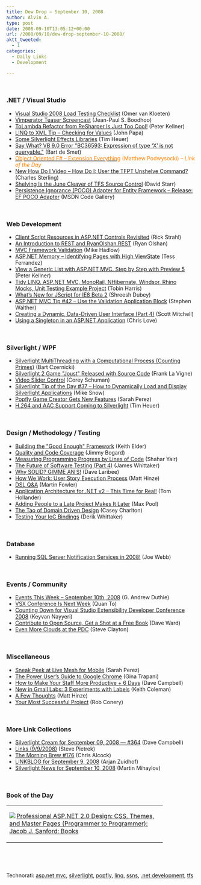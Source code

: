 ```yaml
---
title: Dew Drop – September 10, 2008
author: Alvin A.
type: post
date: 2008-09-10T13:05:12+00:00
url: /2008/09/10/dew-drop-september-10-2008/
aktt_tweeted:
  - 1
categories:
  - Daily Links
  - Development

---
```

</p> 

&#160;

### .NET / Visual Studio

  * <a target="_blank" href="http://weblogs.asp.net/okloeten/archive/2008/09/09/6612870.aspx">Visual Studio 2008 Load Testing Checklist</a> (Omer van Kloeten)
  * <a target="_blank" href="http://blog.jpboodhoo.com/VimperatorTeaserScreencast.aspx">Vimperator Teaser Screencast</a> (Jean-Paul S. Boodhoo)
  * <a target="_blank" href="http://peterkellner.net/2008/09/09/convert-to-lambda-csharp-jetbrains-resharper-41/">ToLambda Refactor from ReSharper Is Just Too Cool!</a> (Peter Kellner)
  * <a target="_blank" href="http://johnpapa.net/data-services-with-silverlight-2/linq-to-xml-tip-checking-for-values/">LINQ to XML Tip &#8211; Checking for Values</a> (John Papa)
  * <a target="_blank" href="http://timheuer.com/blog/archive/2008/09/09/silverlight-effects-libraries.aspx">Some Silverlight Effects Libraries</a> (Tim Heuer)
  * <a target="_blank" href="http://dotnet.dzone.com/news/say-what-vb-90-error-%E2%80%9Cbc36593-">Say What? VB 9.0 Error "BC36593: Expression of type &#8216;X&#8217; is not queryable."</a> (Bart de Smet)
  * <a target="_blank" href="http://weblogs.asp.net/podwysocki/archive/2008/09/09/object-oriented-f-extension-everything.aspx"><font color="#ff8000">Object Oriented F# &#8211; Extension Everything</font></a> <font color="#ff8000">(Matthew Podwysocki)<em> – Link of the Day</em></font>
  * <a target="_blank" href="http://blogs.msdn.com/charles_sterling/archive/2008/09/09/new-how-do-i-video-how-do-i-use-the-tfpt-unshelve-command.aspx">New How Do I Video &#8211; How Do I: User the TFPT Unshelve Command?</a> (Charles Sterling)
  * <a target="_blank" href="http://www.pluralsight.com/community/blogs/starr/archive/2008/09/09/shelving-is-the-june-cleaver-of-tfs-source-control.aspx">Shelving Is the June Cleaver of TFS Source Control</a> (David Starr)
  * <a target="_blank" href="http://code.msdn.microsoft.com/EFPocoAdapter/Release/ProjectReleases.aspx?ReleaseId=1517">Persistence Ignorance (POCO) Adapter for Entity Framework &#8211; Release: EF POCO Adapter</a> (MSDN Code Gallery)

&#160;

### Web Development

  * <a target="_blank" href="http://west-wind.com/weblog/posts/476452.aspx">Client Script Resources in ASP.NET Controls Revisited</a> (Rick Strahl)
  * <a target="_blank" href="http://ryanolshan.com/technology/an-introduction-to-rest-and-ryanolshan-rest/">An Introduction to REST and RyanOlshan.REST</a> (Ryan Olshan)
  * <a target="_blank" href="http://mikehadlow.blogspot.com/2008/09/mvc-framework-validation.html">MVC Framework Validation</a> (Mike Hadlow)
  * <a target="_blank" href="http://blogs.msdn.com/tess/archive/2008/09/09/asp-net-memory-identifying-pages-with-high-viewstate.aspx">ASP.NET Memory &#8211; Identifying Pages with High ViewState</a> (Tess Ferrandez)
  * <a target="_blank" href="http://peterkellner.net/2008/09/09/mvc-tutorial-simple-generic-list-preview5/">View a Generic List with ASP.NET MVC. Step by Step with Preview 5</a> (Peter Kellner)
  * <a target="_blank" href="http://www.tobinharris.com/2008/9/9/tidy-linq-asp-net-mvc-monorail-nhibernate-windsor-rhino-mocks-unit-testing-example-project">Tidy LINQ, ASP.NET MVC, MonoRail, NHibernate, Windsor, Rhino Mocks, Unit Testing Example Project</a> (Tobin Harris)
  * <a target="_blank" href="http://blogs.msdn.com/ie/archive/2008/09/09/what-s-new-for-jscript-for-ie8-beta-2.aspx">What&#8217;s New for JScript for IE8 Beta 2</a> (Shreesh Dubey)
  * <a target="_blank" href="http://weblogs.asp.net/stephenwalther/archive/2008/09/09/asp-net-mvc-tip-42-use-the-validation-application-block.aspx">ASP.NET MVC Tip #42 &#8211; Use the Validation Application Block</a> (Stephen Walther)
  * <a target="_blank" href="http://aspnet.4guysfromrolla.com/articles/091008-1.aspx">Creating a Dynamic, Data-Driven User Interface (Part 4)</a> (Scott Mitchell)
  * <a target="_blank" href="http://professionalaspnet.com/archive/2008/09/10/Using-a-Singleton-In-an-ASP.NET-Application.aspx">Using a Singleton in an ASP.NET Application</a> (Chris Love)

&#160;

### Silverlight / WPF

  * <a target="_blank" href="http://silverlighthack.com/post/2008/09/07/Silverlight-MultiThreading-with-a-Computational-Process-(Counting-Primes).aspx">Silverlight MultiThreading with a Computational Process (Counting Primes)</a> (Bart Czernicki)
  * <a target="_blank" href="http://franksworld.com/blog/archive/2008/09/09/11145.aspx">Silverlight 2 Game "Joust" Released with Source Code</a> (Frank La Vigne)
  * <a target="_blank" href="http://simplesilverlight.wordpress.com/2008/09/09/video-slider-control/">Video Slider Control</a> (Corey Schuman)
  * <a target="_blank" href="http://silverlight.net/blogs/msnow/archive/2008/09/09/silverlight-tip-of-the-day-37-how-to-dynamically-load-and-display-silverlight-applications.aspx">Silverlight Tip of the Day #37 &#8211; How to Dynamically Load and Display Silverlight Applications</a> (Mike Snow)
  * <a target="_blank" href="http://on10.net/blogs/sarahintampa/Popfly-Game-Creator-Gets-New-Features/">Popfly Game Creator Gets New Features</a> (Sarah Perez)
  * <a target="_blank" href="http://timheuer.com/blog/archive/2008/09/09/silverlight-to-support-h264-and-aac.aspx">H.264 and AAC Support Coming to Silverlight</a> (Tim Heuer)

&#160;

### Design / Methodology / Testing

  * <a target="_blank" href="http://keithelder.net/blog/archive/2008/09/09/Building-the-ldquoGood-Enoughrdquo-Framework.aspx">Building the "Good Enough" Framework</a> (Keith Elder)
  * <a target="_blank" href="http://www.lostechies.com/blogs/jimmy_bogard/archive/2008/09/09/quality-and-code-coverage.aspx">Quality and Code Coverage</a> (Jimmy Bogard)
  * <a target="_blank" href="http://www.dev102.com/2008/09/09/measuring-programming-progress-by-lines-of-code/">Measuring Programming Progress by Lines of Code</a> (Shahar Yair)
  * <a target="_blank" href="http://blogs.msdn.com/james_whittaker/archive/2008/09/09/the-future-of-software-testing-part-4.aspx">The Future of Software Testing (Part 4)</a> (James Whittaker)
  * <a target="_blank" href="http://codebetter.com/blogs/david_laribee/archive/2008/09/09/why-solid-gimme-an-s.aspx">Why SOLID? GIMME AN S!</a> (Dave Laribee)
  * <a target="_blank" href="http://mhinze.com/user-story-execution-process/">How We Work: User Story Execution Process</a> (Matt Hinze)
  * <a target="_blank" href="http://martinfowler.com/bliki/DslQandA.html">DSL Q&A</a> (Martin Fowler)
  * <a target="_blank" href="http://blogs.msdn.com/tomholl/archive/2008/09/10/application-architecture-for-net-v2-this-time-for-real.aspx">Application Architecture for .NET v2 &#8211; This Time for Real!</a> (Tom Hollander)
  * <a target="_blank" href="http://www.codesqueeze.com/adding-people-to-a-late-project-makes-it-later/">Adding People to a Late Project Makes It Later</a> (Max Pool)
  * <a target="_blank" href="http://devlicio.us/blogs/casey/archive/2008/09/10/the-tao-of-domain-driven-design.aspx">The Tao of Domain Driven Design</a> (Casey Charlton)
  * <a target="_blank" href="http://devlicio.us/blogs/derik_whittaker/archive/2008/09/10/testing-your-ioc-bindings.aspx">Testing Your IoC Bindings</a> (Derik Whittaker)

&#160;

### Database

  * <a target="_blank" href="http://weblogs.sqlteam.com/joew/archive/2008/09/10/60708.aspx">Running SQL Server Notification Services in 2008!</a> (Joe Webb)

&#160;

### Events / Community

  * <a target="_blank" href="http://blogs.msdn.com/gduthie/archive/2008/09/09/events-this-week-september-10th-2008.aspx">Events This Week &#8211; September 10th, 2008</a> (G. Andrew Duthie)
  * <a target="_blank" href="http://blogs.msdn.com/quanto/archive/2008/09/09/vsx-conference-is-next-week.aspx">VSX Conference Is Next Week</a> (Quan To)
  * <a target="_blank" href="http://nayyeri.net/blog/counting-down-for-visual-studio-extensibility-developer-conference-2008/">Counting Down for Visual Studio Extensibility Developer Conference 2008</a> (Keyvan Nayyeri)
  * <a target="_blank" href="http://encosia.com/2008/09/09/contribute-to-open-source-get-a-shot-at-a-free-book/">Contribute to Open Source, Get a Shot at a Free Book</a> (Dave Ward)
  * <a target="_blank" href="http://blogs.msdn.com/stevecla01/archive/2008/09/09/even-more-clouds-at-the-pdc.aspx">Even More Clouds at the PDC</a> (Steve Clayton)

&#160;

### Miscellaneous

  * <a target="_blank" href="http://on10.net/blogs/sarahintampa/Sneak-Peek-at-Live-Mesh-for-Mobile/">Sneak Peek at Live Mesh for Mobile</a> (Sarah Perez)
  * <a target="_blank" href="http://lifehacker.com/5045904/the-power-users-guide-to-google-chrome">The Power User&#8217;s Guide to Google Chrome</a> (Gina Trapani)
  * <a target="_blank" href="http://geekswithblogs.net/WynApseTechnicalMusings/archive/2008/09/09/125045.aspx">How to Make Your Staff More Productive + 6 Days</a> (Dave Campbell)
  * <a target="_blank" href="http://gmailblog.blogspot.com/2008/09/new-in-labs-3-experiments-with-labels.html">New in Gmail Labs: 3 Experiments with Labels</a> (Keith Coleman)
  * <a target="_blank" href="http://mhinze.com/thoughts2/">A Few Thoughts</a> (Matt Hinze)
  * <a target="_blank" href="http://blog.wekeroad.com/blog/my-most-successful-project/">Your Most Successful Project</a> (Rob Conery)

&#160;</p> </p> </p> </p> </p> </p> 

### More Link Collections

  * <a target="_blank" href="http://geekswithblogs.net/WynApseTechnicalMusings/archive/2008/09/09/125041.aspx">Silverlight Cream for September 09, 2008 &#8212; #364</a> (Dave Campbell)
  * <a target="_blank" href="http://spietrek.blogspot.com/2008/09/links-992008.html">Links (9/9/2008)</a> (Steve Pietrek)
  * <a target="_blank" href="http://blog.cwa.me.uk/2008/09/10/the-morning-brew-176/">The Morning Brew #176</a> (Chris Alcock)
  * <a target="_blank" href="http://www.arjansworld.com/2008/09/10/linkblog-for-september-9-2008/">LINKBLOG for September 9, 2008</a> (Arjan Zuidhof)
  * <a target="_blank" href="http://www.silverlightshow.net/news/Silverlight-news-for-September-10-2008.aspx">Silverlight News for September 10, 2008</a> (Martin Mihaylov)

&#160;

### Book of the Day

<div style="padding-bottom: 0px; margin: 0px; padding-left: 0px; padding-right: 0px; display: inline; float: none; padding-top: 0px" id="scid:7dc1bd33-94bd-46fd-a20b-0131235bcd47:171b85eb-f293-4c51-9c82-db63682bf03b" class="wlWriterSmartContent">
  <table cellspacing="0" cellpadding="2" width="400" border="0" unselectable="on">
    <tr>
      <td valign="top" width="400">
        <p>
          <a title="Professional ASP.NET 2.0 Design: CSS, Themes, and Master Pages (Programmer to Programmer): Jacob J. Sanford: Books" href="http://www.amazon.com/exec/obidos/ASIN/0470124482/alvinashcraft-20"><img data-recalc-dims="1" decoding="async" src="https://i0.wp.com/images.amazon.com/images/P/0470124482.01.MZZZZZZZ.jpg?w=660" border="0" align="left" style="float:left" />Professional ASP.NET 2.0 Design: CSS, Themes, and Master Pages (Programmer to Programmer): Jacob J. Sanford: Books</a>
        </p>
      </td>
    </tr>
  </table>
</div></p> </p> </p> </p> </p> </p> </p> </p> </p> </p> </p> </p> </p> </p> </p> </p> </p> </p> </p> </p> </p> </p> 

&#160;

<div style="padding-bottom: 0px; margin: 0px; padding-left: 0px; padding-right: 0px; display: inline; float: none; padding-top: 0px" id="scid:C16BAC14-9A3D-4c50-9394-FBFEF7A93539:92ba5f45-bbf5-436d-9ccb-e506061e410a" class="wlWriterSmartContent">
  <!--dotnetkickit-->
</div>

&#160;

<div style="padding-bottom: 0px; margin: 0px; padding-left: 0px; padding-right: 0px; display: inline; float: none; padding-top: 0px" id="scid:d7bf807d-7bb0-458a-811f-90c51817d5c2:6e9e39d0-d1c2-4399-bf3d-dc8774bec4f0" class="wlWriterSmartContent">
  <p>
    <span class="TagSite">Technorati:</span> <a href="http://technorati.com/tag/asp.net+mvc" rel="tag" class="tag">asp.net mvc</a>, <a href="http://technorati.com/tag/silverlight" rel="tag" class="tag">silverlight</a>, <a href="http://technorati.com/tag/popfly" rel="tag" class="tag">popfly</a>, <a href="http://technorati.com/tag/linq" rel="tag" class="tag">linq</a>, <a href="http://technorati.com/tag/ssns" rel="tag" class="tag">ssns</a>, <a href="http://technorati.com/tag/.net+development" rel="tag" class="tag">.net development</a>, <a href="http://technorati.com/tag/tfs" rel="tag" class="tag">tfs</a><br /><!-- StartInsertedTags: asp.net mvc, silverlight, popfly, linq, ssns, .net development, tfs :EndInsertedTags -->
  </p>
</div>